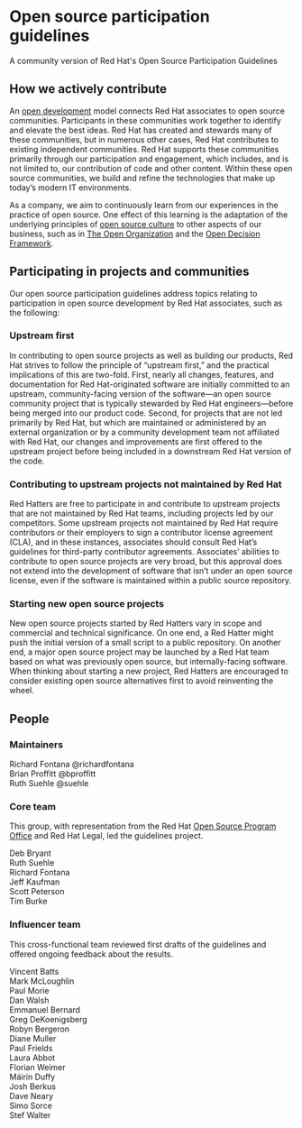 # Open source participation guidelines
A community version of Red Hat's Open Source Participation Guidelines

## How we actively contribute
An [open development](https://www.redhat.com/en/about/development-model) model connects Red Hat associates to open source communities. Participants in these communities work together to identify and elevate the best ideas. Red Hat has created and stewards many of these communities, but in numerous other cases, Red Hat contributes to existing independent communities. Red Hat supports these communities primarily through our participation and engagement, which includes, and is not limited to, our contribution of code and other content. Within these open source communities, we build and refine the technologies that make up today’s modern IT environments. 

As a company, we aim to continuously learn from our experiences in the practice of open source. One effect of this learning is the adaptation of the underlying principles of [open source culture](https://www.redhat.com/en/topics/open-culture) to other aspects of our business, such as in [The Open Organization](https://www.redhat.com/en/explore/the-open-organization-book) and the [Open Decision Framework](https://opensource.com/open-organization/resources/open-decision-framework).  

## Participating in projects and communities
Our open source participation guidelines address topics relating to participation in open source development by Red Hat associates, such as the following:

### Upstream first
In contributing to open source projects as well as building our products, Red Hat strives to follow the principle of “upstream first,” and the practical implications of this are two-fold. First, nearly all changes, features, and documentation for Red Hat-originated software are initially committed to an upstream, community-facing version of the software—an open source community project that is typically stewarded by Red Hat engineers—before being merged into our product code. Second, for projects that are not led primarily by Red Hat, but which are maintained or administered by an external organization or by a community development team not affiliated with Red Hat, our changes and improvements are first offered to the upstream project before being included in a downstream Red Hat version of the code.

### Contributing to upstream projects not maintained by Red Hat
Red Hatters are free to participate in and contribute to upstream projects that are not maintained by Red Hat teams, including projects led by our competitors. Some upstream projects not maintained by Red Hat require contributors or their employers to sign a contributor license agreement (CLA), and in these instances, associates should consult Red Hat’s guidelines for third-party contributor agreements. Associates’ abilities to contribute to open source projects are very broad, but this approval does not extend into the development of software that isn’t under an open source license, even if the software is maintained within a public source repository.

### Starting new open source projects
New open source projects started by Red Hatters vary in scope and commercial and technical significance. On one end, a Red Hatter might push the initial version of a small script to a public repository. On another end, a major open source project may be launched by a Red Hat team based on what was previously open source, but internally-facing software. When thinking about starting a new project, Red Hatters are encouraged to consider existing open source alternatives first to avoid reinventing the wheel.

## People

### Maintainers

Richard Fontana @richardfontana  
Brian Proffitt @bproffitt  
Ruth Suehle @suehle

### Core team

This group, with representation from the Red Hat [Open Source Program Office](https://www.redhat.com/en/about/our-community-contributions) and Red Hat Legal, led the guidelines project.

Deb Bryant  
Ruth Suehle  
Richard Fontana  
Jeff Kaufman  
Scott Peterson  
Tim Burke  

### Influencer team

This cross-functional team reviewed first drafts of the guidelines and offered ongoing feedback about the results.

Vincent Batts  
Mark McLoughlin  
Paul Morie  
Dan Walsh  
Emmanuel Bernard  
Greg DeKoenigsberg  
Robyn Bergeron  
Diane Muller  
Paul Frields  
Laura Abbot  
Florian Weimer  
Máirín Duffy  
Josh Berkus  
Dave Neary  
Simo Sorce  
Stef Walter
